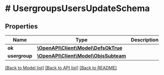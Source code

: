 # # UsergroupsUsersUpdateSchema

## Properties

Name | Type | Description | Notes
------------ | ------------- | ------------- | -------------
**ok** | [**\OpenAPI\Client\Model\DefsOkTrue**](DefsOkTrue.md) |  |
**usergroup** | [**\OpenAPI\Client\Model\ObjsSubteam**](ObjsSubteam.md) |  |

[[Back to Model list]](../../README.md#models) [[Back to API list]](../../README.md#endpoints) [[Back to README]](../../README.md)
